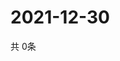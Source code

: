 # 2021-12-30
  共 0条

  <!-- BEGIN -->
  <!-- 最后更新时间Thu Dec 30 2021 16:06:38 GMT+0000 (Coordinated Universal Time) -->
  
  <!-- END -->
  
  